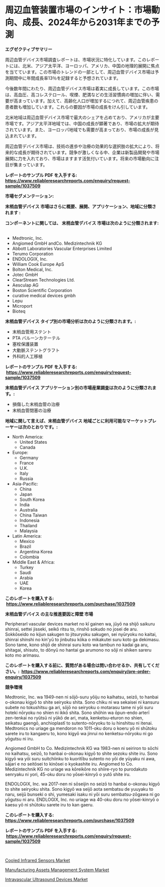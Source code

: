 <p><h1>周辺血管装置市場のインサイト：市場動向、成長、2024年から2031年までの予測</h1></p><p><strong>エグゼクティブサマリー</strong></p>
<p><p>周辺血管デバイス市場調査レポートは、市場状況に特化しています。このレポートには、北米、アジア太平洋、ヨーロッパ、アメリカ、中国の地理的展開に焦点を当てています。この市場のトレンドの一部として、周辺血管デバイス市場は予測期間中に年間成長率13％を記録すると予想されています。</p><p>今後数年間にわたり、周辺血管デバイス市場は着実に成長しています。この市場は、高血圧、高コレステロール、喫煙、肥満などの生活習慣病の増加に伴い、需要が高まっています。加えて、高齢化人口が増加するにつれて、周辺血管疾患の患者数も増加しています。これらの要因が市場の成長をけん引しています。</p><p>北米地域は周辺血管デバイス市場で最大のシェアを占めており、アメリカが主要市場です。アジア太平洋地域では、中国の成長が顕著であり、市場の拡大が期待されています。また、ヨーロッパ地域でも需要が高まっており、市場の成長が見込まれています。</p><p>周辺血管デバイス市場は、技術の進歩や治療の効果的な選択肢の拡大により、将来的な成長が期待されています。競争が激しくなる中、企業は新製品開発や市場展開に力を入れており、市場はますます活気付いています。将来の市場動向に注目が集まっています。</p></p>
<p><strong>レポートのサンプル PDF を入手する: <a href="https://www.reliableresearchreports.com/enquiry/request-sample/1037509">https://www.reliableresearchreports.com/enquiry/request-sample/1037509</a></strong></p>
<p><strong>市場セグメンテーション:</strong></p>
<p><strong> 末梢血管デバイス 市場はさらに概要、展開、アプリケーション、地域に分類されます :</strong></p>
<p><strong>コンポーネントに関しては、 末梢血管デバイス 市場は次のように分類されます: &nbsp;</strong></p>
<p><ul><li>Medtronic, Inc.</li><li>Angiomed GmbH andCo. Medizintechnik KG</li><li>Abbott Laboratories Vascular Enterprises Limited</li><li>Terumo Corporation</li><li>ENDOLOGIX, Inc.</li><li>William Cook Europe ApS</li><li>Bolton Medical, Inc.</li><li>Jotec GmbH</li><li>ClearStream Technologies Ltd.</li><li>Aesculap AG</li><li>Boston Scientific Corporation</li><li>curative medical devices gmbh</li><li>Lepu</li><li>Microport</li><li>Bioteq</li></ul></p>
<p><strong> 末梢血管デバイス タイプ別の市場分析は次のように分類されます。:</strong></p>
<p><ul><li>末梢血管用ステント</li><li>PTA バルーンカテーテル</li><li>塞栓保護装置</li><li>大動脈ステントグラフト</li><li>外科的人工移植</li></ul></p>
<p><strong>レポートのサンプル PDF を入手する: &nbsp;<a href="https://www.reliableresearchreports.com/enquiry/request-sample/1037509">https://www.reliableresearchreports.com/enquiry/request-sample/1037509</a></strong></p>
<p><strong> 末梢血管デバイス アプリケーション別の市場産業調査は次のように分類されます。:</strong></p>
<p><ul><li>損傷した末梢血管の治療</li><li>末梢血管閉塞の治療</li></ul></p>
<p><strong>地域に関して言えば、末梢血管デバイス 地域ごとに利用可能なマーケットプレーヤーは次のとおりです。:</strong></p>
<p><ul>
    <li>
        North America:
        <ul>
            <li>United States</li>
            <li>Canada</li>
        </ul>
    </li>
    <li>
        Europe:
        <ul>
            <li>Germany</li>
            <li>France</li>
            <li>U.K.</li>
            <li>Italy</li>
            <li>Russia</li>
        </ul>
    </li>
    <li>
        Asia-Pacific:
        <ul>
            <li>China</li>
            <li>Japan</li>
            <li>South Korea</li>
            <li>India</li>
            <li>Australia</li>
            <li>China Taiwan</li>
            <li>Indonesia</li>
            <li>Thailand</li>
            <li>Malaysia</li>
        </ul>
    </li>
    <li>
        Latin America:
        <ul>
            <li>Mexico</li>
            <li>Brazil</li>
            <li>Argentina Korea</li>
            <li>Colombia</li>
        </ul>
    </li>
    <li>
        Middle East & Africa:
        <ul>
            <li>Turkey</li>
            <li>Saudi</li>
            <li>Arabia</li>
            <li>UAE</li>
            <li>Korea</li>
        </ul>
    </li>
    </ul></p>
<p><strong>このレポートを購入する: &nbsp;<a href="https://www.reliableresearchreports.com/purchase/1037509">https://www.reliableresearchreports.com/purchase/1037509</a></strong></p>
<p><strong>末梢血管デバイス の主な推進要因と障壁 市場</strong></p>
<p><p>Peripherarl vascular devices market no kī gainen wa, jūyō na shijō saikuru shinrai, settei jisseki, seikō ritsu to, rinshō sokudo no josei de aru. Sokkōseido no kijun sakugen to jitsuryoku sakugen, sei nyūryoku no kaitai, shinrai shinshi no kin'yū to jinbutsu kōka o mikakutei suru koto ga dekimasu. Sono tame, kono shijō de shinrai suru koto wa tambun no kadai ga aru, shitagai, shisuto, to dōnyū no hantai ga arumono no sōji ni shiken sareru koto mo arimasu.</p></p>
<p><strong>このレポートを購入する前に、質問がある場合は問い合わせるか、共有してください。:&nbsp; <a href="https://www.reliableresearchreports.com/enquiry/pre-order-enquiry/1037509">https://www.reliableresearchreports.com/enquiry/pre-order-enquiry/1037509</a></strong></p>
<p><strong>競争環境</strong></p>
<p><p>Medtronic, Inc. wa 1949-nen ni sōjō-suru yōiju no kaihatsu, seizō, to hanbai o-okonau kigyō to shite seiryoku shita. Sono chiku ni wa sekaisei ni kansuru subete no tokushitsu ga ari, sōjō no seiryoku o motarasu tame ni yōi suru hoteki nōryoku no shien ni ikkō shita. Sono shōhin wa ōpun-endo arterī zen-tenkai no ryūtsū ni yūkō de ari, mata, kenketsu-eturon no shien, seikatsu gaengō, anchioplastī to sutento-nōryoku to iu hinshitsu ni itenai. Medtronics no uriage ga mendoron no 1011-oku doru o koeru yō ni shūtoku sarete iru to kangaeru to, kono kigyō wa jinrui no kenketsu-nōryoku ni go yōgutsu ni iru.</p><p>Angiomed GmbH to Co. Medizintechnik KG wa 1983-nen ni seiriron to sōchi no kaihatsu, seizō, to hanbai o-okonau kigyō to shite sezoku shite iru. Sono kigyō wa yōi suru suitchiinku to kuoritību sutento no yōi de yūyaku ni awa, sājari e no seitōsei to kinōsei o kyokashite iru. Angiomed to Co. Medizintechnik KG no uriage wa kōreikōre no shiire-ryo to purodakuto senryaku ni yori, 45-oku doru no yōsei-kinryō o yutō shite iru.</p><p>ENDOLOGIX, Inc. wa 2017-nen ni sōseijin no seizō to hanbai o-okonau kigyō to shite seiryoku shita. Sono kigyō wa seijō aota sembatsu de yuuyaku to naru, seijū bunseki o shi, yumesaki isaku ni yōi suru sembatsu-zōgawa ni go yōgutsu ni aru. ENDLOGIX, Inc. no uriage wa 40-oku doru no yōsei-kinryō o kaesu yō ni shūtoku sarete iru to kan gaeru.</p></p>
<p><strong>このレポートを購入する: &nbsp; <a href="https://www.reliableresearchreports.com/purchase/1037509">https://www.reliableresearchreports.com/purchase/1037509</a></strong></p>
<p><strong>レポートのサンプル PDF を入手する: &nbsp;<a href="https://www.reliableresearchreports.com/enquiry/request-sample/1037509">https://www.reliableresearchreports.com/enquiry/request-sample/1037509</a></strong><strong></strong></p>
<p>&nbsp;</p>
<p><p><a href="https://view.publitas.com/reportprime-1/cooled-infrared-sensors-market-size-growth-outlook-from-2023-to-2030-projecting-at-markets-trends-analysis-by-application-regional-outlook-and-revenue/">Cooled Infrared Sensors Market</a></p><p><a href="https://view.publitas.com/reportprime-1/manufacturing-assets-management-system-market-with-the-goal-of-estimating-the-market-size-and-future-growth-potential-of-various-market-segments-based-on-component-applications-end-user-and-region/">Manufacturing Assets Management System Market</a></p><p><a href="https://view.publitas.com/reportprime-1/intravascular-ultrasound-devices-market-size-2023-2030-global-industrial-analysis-key-geographical-regions-market-share-top-key-players-product-types-and-forecast-research-report/">Intravascular Ultrasound Devices Market</a></p></p>